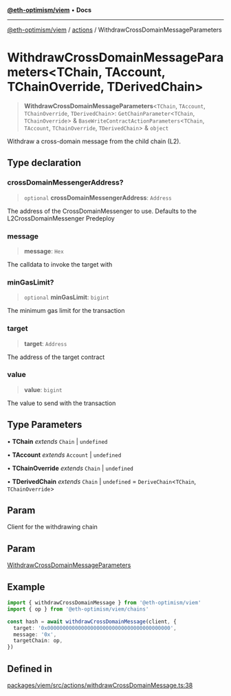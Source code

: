 [**@eth-optimism/viem**](../../README.md) • **Docs**

***

[@eth-optimism/viem](../../README.md) / [actions](../README.md) / WithdrawCrossDomainMessageParameters

# WithdrawCrossDomainMessageParameters\<TChain, TAccount, TChainOverride, TDerivedChain\>

> **WithdrawCrossDomainMessageParameters**\<`TChain`, `TAccount`, `TChainOverride`, `TDerivedChain`\>: `GetChainParameter`\<`TChain`, `TChainOverride`\> & `BaseWriteContractActionParameters`\<`TChain`, `TAccount`, `TChainOverride`, `TDerivedChain`\> & `object`

Withdraw a cross-domain message from the child chain (L2).

## Type declaration

### crossDomainMessengerAddress?

> `optional` **crossDomainMessengerAddress**: `Address`

The address of the CrossDomainMessenger to use. Defaults to the L2CrossDomainMessenger Predeploy

### message

> **message**: `Hex`

The calldata to invoke the target with

### minGasLimit?

> `optional` **minGasLimit**: `bigint`

The minimum gas limit for the transaction

### target

> **target**: `Address`

The address of the target contract

### value

> **value**: `bigint`

The value to send with the transaction

## Type Parameters

• **TChain** *extends* `Chain` \| `undefined`

• **TAccount** *extends* `Account` \| `undefined`

• **TChainOverride** *extends* `Chain` \| `undefined`

• **TDerivedChain** *extends* `Chain` \| `undefined` = `DeriveChain`\<`TChain`, `TChainOverride`\>

## Param

Client for the withdrawing chain

## Param

[WithdrawCrossDomainMessageParameters](WithdrawCrossDomainMessageParameters.md)

## Example

```ts
import { withdrawCrossDomainMessage } from '@eth-optimism/viem'
import { op } from '@eth-optimism/viem/chains'

const hash = await withdrawCrossDomainMessage(client, {
  target: '0x0000000000000000000000000000000000000000',
  message: '0x',
  targetChain: op,
})
```

## Defined in

[packages/viem/src/actions/withdrawCrossDomainMessage.ts:38](https://github.com/ethereum-optimism/ecosystem/blob/8c0ceae82d8e909c0d00b4601d7c7276090774cc/packages/viem/src/actions/withdrawCrossDomainMessage.ts#L38)
